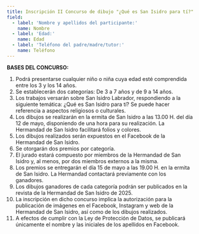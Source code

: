 ```yaml
---
title: Inscripción II Concurso de dibujo "¿Qué es San Isidro para tí?"
field:
  - label: 'Nombre y apellidos del participante:'
    name: Nombre
  - label: 'Edad:'
    name: Edad
  - label: 'Teléfono del padre/madre/tutor:'
    name: Teléfono
---
```


**BASES DEL CONCURSO:**

1. Podrá presentarse cualquier niño o niña cuya edad esté comprendida entre los 3 y los 14 años.
2. Se establecerán dos categorías: De 3 a 7 años y de 9 a 14 años.
3. Los trabajos versarán sobre San Isidro Labrador, respondiendo a la siguiente temática: ¿Qué es San Isidro para tí? Se puede hacer referencia a aspectos religiosos o culturales.
4. Los dibujos se realizarán en la ermita de San Isidro a las 13.00 H. del día 12 de mayo, disponiendo de una hora para su realización. La Hermandad de San Isidro facilitará folios y colores.
5. Los dibujos realizados serán expuestos en el Facebook de la Hermandad de San Isidro.
6. Se otorgarán dos premios por categoría.
7. El jurado estará compuesto por miembros de la Hermandad de San Isidro y, al menos, por dos miembros externos a la misma.
8. Los premios se entregarán el día 15 de mayo a las 19.00 H. en la ermita de San Isidro. La Hermandad contactará previamente con los ganadores.
9. Los dibujos ganadores de cada categoría podrán ser publicados en la revista de la Hermandad de San Isidro de 2025.
10. La inscripción en dicho concurso implica la autorización para la publicación de imágenes en el Facebook, Instagram y web de la Hermandad de San Isidro, así como de los dibujos realizados.
11. A efectos de cumplir con la Ley de Protección de Datos, se publicará únicamente el nombre y las iniciales de los apellidos en Facebook. 
